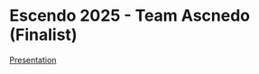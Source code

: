 # Escendo 2025 - Team Ascnedo (Finalist)
[Presentation](https://www.canva.com/design/DAGbl27ex-A/TKkynFV9xPebvi1fP2oFVQ/edit)
